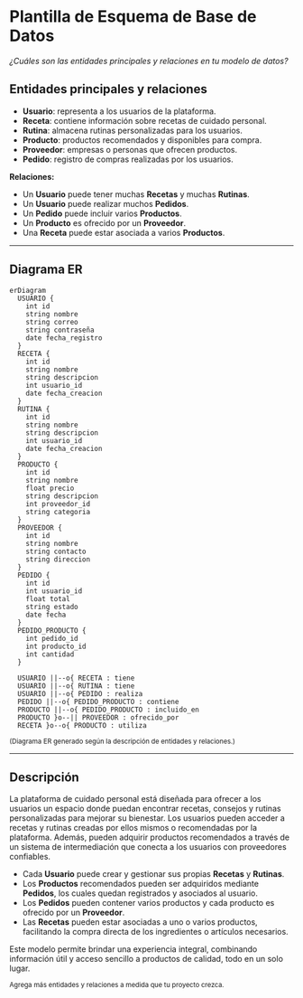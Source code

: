# Plantilla de Esquema de Base de Datos

_¿Cuáles son las entidades principales y relaciones en tu modelo de datos?_

## Entidades principales y relaciones

- **Usuario**: representa a los usuarios de la plataforma.
- **Receta**: contiene información sobre recetas de cuidado personal.
- **Rutina**: almacena rutinas personalizadas para los usuarios.
- **Producto**: productos recomendados y disponibles para compra.
- **Proveedor**: empresas o personas que ofrecen productos.
- **Pedido**: registro de compras realizadas por los usuarios.

**Relaciones:**
- Un **Usuario** puede tener muchas **Recetas** y muchas **Rutinas**.
- Un **Usuario** puede realizar muchos **Pedidos**.
- Un **Pedido** puede incluir varios **Productos**.
- Un **Producto** es ofrecido por un **Proveedor**.
- Una **Receta** puede estar asociada a varios **Productos**.

---

## Diagrama ER

```mermaid
erDiagram
  USUARIO {
    int id
    string nombre
    string correo
    string contraseña
    date fecha_registro
  }
  RECETA {
    int id
    string nombre
    string descripcion
    int usuario_id
    date fecha_creacion
  }
  RUTINA {
    int id
    string nombre
    string descripcion
    int usuario_id
    date fecha_creacion
  }
  PRODUCTO {
    int id
    string nombre
    float precio
    string descripcion
    int proveedor_id
    string categoria
  }
  PROVEEDOR {
    int id
    string nombre
    string contacto
    string direccion
  }
  PEDIDO {
    int id
    int usuario_id
    float total
    string estado
    date fecha
  }
  PEDIDO_PRODUCTO {
    int pedido_id
    int producto_id
    int cantidad
  }

  USUARIO ||--o{ RECETA : tiene
  USUARIO ||--o{ RUTINA : tiene
  USUARIO ||--o{ PEDIDO : realiza
  PEDIDO ||--o{ PEDIDO_PRODUCTO : contiene
  PRODUCTO ||--o{ PEDIDO_PRODUCTO : incluido_en
  PRODUCTO }o--|| PROVEEDOR : ofrecido_por
  RECETA }o--o{ PRODUCTO : utiliza
```
<small>(Diagrama ER generado según la descripción de entidades y relaciones.)</small>

---

## Descripción

La plataforma de cuidado personal está diseñada para ofrecer a los usuarios un espacio donde puedan encontrar recetas, consejos y rutinas personalizadas para mejorar su bienestar. Los usuarios pueden acceder a recetas y rutinas creadas por ellos mismos o recomendadas por la plataforma. Además, pueden adquirir productos recomendados a través de un sistema de intermediación que conecta a los usuarios con proveedores confiables.

- Cada **Usuario** puede crear y gestionar sus propias **Recetas** y **Rutinas**.
- Los **Productos** recomendados pueden ser adquiridos mediante **Pedidos**, los cuales quedan registrados y asociados al usuario.
- Los **Pedidos** pueden contener varios productos y cada producto es ofrecido por un **Proveedor**.
- Las **Recetas** pueden estar asociadas a uno o varios productos, facilitando la compra directa de los ingredientes o artículos necesarios.

Este modelo permite brindar una experiencia integral, combinando información útil y acceso sencillo a productos de calidad, todo en un solo lugar.

<small>Agrega más entidades y relaciones a medida que tu proyecto crezca.</small>
